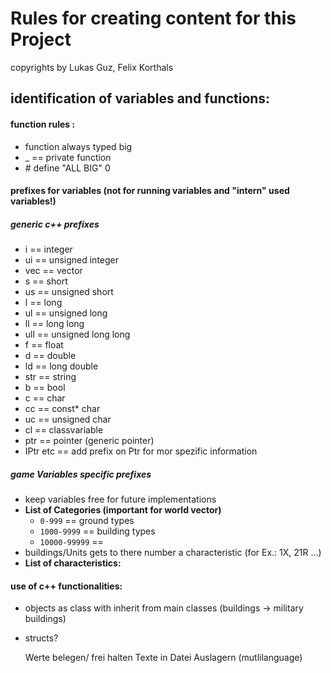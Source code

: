 
# Rules for creating content for this Project

copyrights by Lukas Guz, Felix Korthals


## identification of variables and functions:


#### function rules :

-    function always typed big
- _  == private function
- \# define "ALL BIG" 0

#### prefixes for variables (not for running variables and "intern" used variables!)

##### generic c++ prefixes
- i     == integer
- ui    == unsigned integer
- vec   == vector
- s     == short
- us    == unsigned short
- l     == long
- ul    == unsigned long
- ll    == long long
- ull   == unsigned long long
- f     == float
- d     == double
- ld    == long double
- str   == string
- b     == bool
- c     == char
- cc    == const* char
- uc    == unsigned char
- cl    == classvariable
- ptr    == pointer (generic pointer)
- IPtr etc == add prefix on Ptr for mor spezific information

##### game Variables specific prefixes
- keep variables free for future implementations
- **List of Categories (important for world vector)**
   * `0-999` == ground types
   * `1000-9999` == building types
   * `10000-99999` ==
- buildings/Units gets to there number a characteristic (for Ex.: 1X, 21R ...)
- **List of characteristics:**

#### use of c++ functionalities:


- objects as class with inherit from main classes (buildings -> military buildings)
- structs?


    Werte belegen/ frei halten
    Texte in Datei Auslagern (mutlilanguage)
